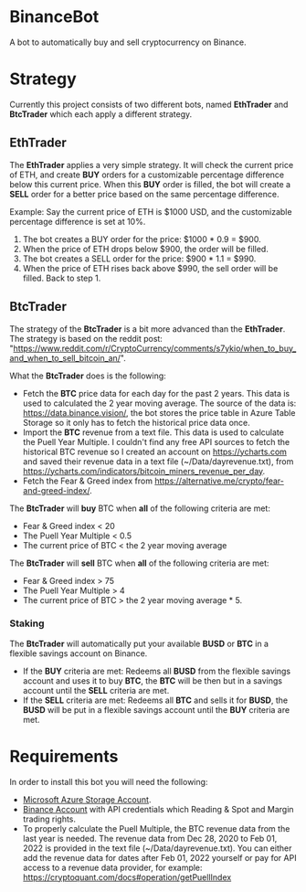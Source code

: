 # BinanceBot

A bot to automatically buy and sell cryptocurrency on Binance. 

# Strategy

Currently this project consists of two different bots, named **EthTrader** and **BtcTrader** which each apply a different strategy. 

## EthTrader

The **EthTrader** applies a very simple strategy. It will check the current price of ETH, and create **BUY** orders for a customizable percentage difference below this current price. When this **BUY** order is filled, the bot will create a **SELL** order for a better price based on the same percentage difference.

Example: Say the current price of ETH is $1000 USD, and the customizable percentage difference is set at 10%.
1. The bot creates a BUY order for the price: $1000 * 0.9 = $900.
2. When the price of ETH drops below $900, the order will be filled.
3. The bot creates a SELL order for the price: $900 * 1.1 = $990.
4. When the price of ETH rises back above $990, the sell order will be filled. Back to step 1.  

## BtcTrader

The strategy of the **BtcTrader** is a bit more advanced than the **EthTrader**. The strategy is based on the reddit post: "https://www.reddit.com/r/CryptoCurrency/comments/s7ykio/when_to_buy_and_when_to_sell_bitcoin_an/". 

What the **BtcTrader** does is the following:
- Fetch the **BTC** price data for each day for the past 2 years. This data is used to calculated the 2 year moving average. The source of the data is: https://data.binance.vision/, the bot stores the price table in Azure Table Storage so it only has to fetch the historical price data once.
- Import the **BTC** revenue from a text file. This data is used to calculate the Puell Year Multiple. I couldn't find any free API sources to fetch the historical BTC revenue so I created an account on https://ycharts.com and saved their revenue data in a text file (~/Data/dayrevenue.txt), from https://ycharts.com/indicators/bitcoin_miners_revenue_per_day.
- Fetch the Fear & Greed index from https://alternative.me/crypto/fear-and-greed-index/.

The **BtcTrader** will **buy** BTC when **all** of the following criteria are met:
- Fear & Greed index < 20
- The Puell Year Multiple < 0.5
- The current price of BTC < the 2 year moving average


The **BtcTrader** will **sell** BTC when **all** of the following criteria are met:
- Fear & Greed index > 75
- The Puell Year Multiple > 4
- The current price of BTC > the 2 year moving average * 5.
### Staking
The **BtcTrader** will automatically put your available **BUSD** or **BTC** in a flexible savings account on Binance.
- If the **BUY** criteria are met: Redeems all **BUSD** from the flexible savings account and uses it to buy **BTC**, the **BTC** will be then but in a savings account until the **SELL** criteria are met.
- If the **SELL** criteria are met: Redeems all **BTC** and sells it for **BUSD**, the **BUSD** will be put in a flexible savings account until the **BUY** criteria are met. 

# Requirements
In order to install this bot you will need the following:
- [Microsoft Azure Storage Account](https://docs.microsoft.com/en-us/azure/storage/common/storage-account-overview). 
- [Binance Account](https://accounts.binance.com/en/register?ref=103505228) with API credentials which Reading & Spot and Margin trading rights. 
- To properly calculate the Puell Multiple, the BTC revenue data from the last year is needed. The revenue data from Dec 28, 2020 to Feb 01, 2022 is provided in the text file (~/Data/dayrevenue.txt). You can either add the revenue data for dates after Feb 01, 2022 yourself or pay for API access to a revenue data provider, for example: https://cryptoquant.com/docs#operation/getPuellIndex


